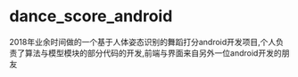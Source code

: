 # dance_score_android
2018年业余时间做的一个基于人体姿态识别的舞蹈打分android开发项目,个人负责了算法与模型模块的部分代码的开发,前端与界面来自另外一位android开发的朋友
